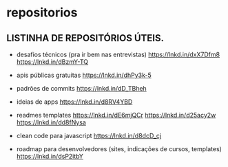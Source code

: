 # repositorios

## LISTINHA DE REPOSITÓRIOS ÚTEIS.

- desafios técnicos (pra ir bem nas entrevistas)
https://lnkd.in/dxX7Dfm8
https://lnkd.in/dBzmY-TQ

- apis públicas gratuitas
https://lnkd.in/dhPy3k-5

- padrões de commits
https://lnkd.in/dD_TBheh

- ideias de apps
https://lnkd.in/d8RV4YBD

- readmes templates
https://lnkd.in/dE6mjQCr
https://lnkd.in/d25acy2w
https://lnkd.in/dd8fNysa

- clean code para javascript
https://lnkd.in/d8dcD_cj

- roadmap para desenvolvedores (sites, indicações de cursos, templates)
https://lnkd.in/dsP2itbY
